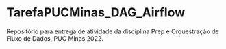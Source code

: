 # TarefaPUCMinas_DAG_Airflow
Repositório para entrega de atividade da disciplina Prep e Orquestração de Fluxo de Dados, PUC Minas 2022.
